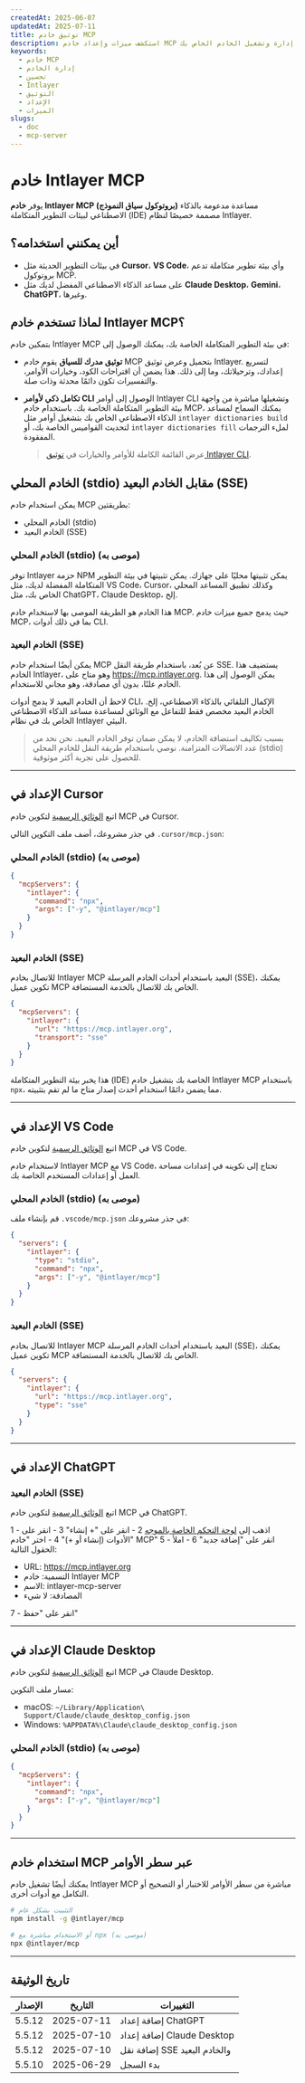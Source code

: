 ```yaml
---
createdAt: 2025-06-07
updatedAt: 2025-07-11
title: توثيق خادم MCP
description: استكشف ميزات وإعداد خادم MCP لتحسين إدارة وتشغيل الخادم الخاص بك.
keywords:
  - خادم MCP
  - إدارة الخادم
  - تحسين
  - Intlayer
  - التوثيق
  - الإعداد
  - الميزات
slugs:
  - doc
  - mcp-server
---
```


# خادم Intlayer MCP

يوفر **خادم Intlayer MCP (بروتوكول سياق النموذج)** مساعدة مدعومة بالذكاء الاصطناعي لبيئات التطوير المتكاملة (IDE) مصممة خصيصًا لنظام Intlayer.

## أين يمكنني استخدامه؟

- في بيئات التطوير الحديثة مثل **Cursor**، **VS Code**، وأي بيئة تطوير متكاملة تدعم بروتوكول MCP.
- على مساعد الذكاء الاصطناعي المفضل لديك مثل **Claude Desktop**، **Gemini**، **ChatGPT**، وغيرها.

## لماذا تستخدم خادم Intlayer MCP؟

بتمكين خادم Intlayer MCP في بيئة التطوير المتكاملة الخاصة بك، يمكنك الوصول إلى:

- **توثيق مدرك للسياق**
  يقوم خادم MCP بتحميل وعرض توثيق Intlayer. لتسريع إعدادك، وترحيلاتك، وما إلى ذلك.
  هذا يضمن أن اقتراحات الكود، وخيارات الأوامر، والتفسيرات تكون دائمًا محدثة وذات صلة.

- **تكامل ذكي لأوامر CLI**
  الوصول إلى أوامر Intlayer CLI وتشغيلها مباشرة من واجهة بيئة التطوير المتكاملة الخاصة بك. باستخدام خادم MCP، يمكنك السماح لمساعد الذكاء الاصطناعي الخاص بك بتشغيل أوامر مثل `intlayer dictionaries build` لتحديث القواميس الخاصة بك، أو `intlayer dictionaries fill` لملء الترجمات المفقودة.

  > عرض القائمة الكاملة للأوامر والخيارات في [توثيق Intlayer CLI](https://github.com/aymericzip/intlayer/blob/main/docs/docs/ar/intlayer_cli.md).

## الخادم المحلي (stdio) مقابل الخادم البعيد (SSE)

يمكن استخدام خادم MCP بطريقتين:

- الخادم المحلي (stdio)
- الخادم البعيد (SSE)

### الخادم المحلي (stdio) (موصى به)

توفر Intlayer حزمة NPM يمكن تثبيتها محليًا على جهازك. يمكن تثبيتها في بيئة التطوير المتكاملة المفضلة لديك، مثل VS Code، Cursor، وكذلك تطبيق المساعد المحلي الخاص بك، مثل ChatGPT، Claude Desktop، إلخ.

هذا الخادم هو الطريقة الموصى بها لاستخدام خادم MCP. حيث يدمج جميع ميزات خادم MCP، بما في ذلك أدوات CLI.

### الخادم البعيد (SSE)

يمكن أيضًا استخدام خادم MCP عن بُعد، باستخدام طريقة النقل SSE. يستضيف هذا الخادم Intlayer، وهو متاح على https://mcp.intlayer.org. يمكن الوصول إلى هذا الخادم علنًا، بدون أي مصادقة، وهو مجاني للاستخدام.

لاحظ أن الخادم البعيد لا يدمج أدوات CLI، الإكمال التلقائي بالذكاء الاصطناعي، إلخ. الخادم البعيد مخصص فقط للتفاعل مع الوثائق لمساعدة مساعد الذكاء الاصطناعي الخاص بك في نظام Intlayer البيئي.

> بسبب تكاليف استضافة الخادم، لا يمكن ضمان توفر الخادم البعيد. نحن نحد من عدد الاتصالات المتزامنة. نوصي باستخدام طريقة النقل للخادم المحلي (stdio) للحصول على تجربة أكثر موثوقية.

---

## الإعداد في Cursor

اتبع [الوثائق الرسمية](https://docs.cursor.com/context/mcp) لتكوين خادم MCP في Cursor.

في جذر مشروعك، أضف ملف التكوين التالي `.cursor/mcp.json`:

### الخادم المحلي (stdio) (موصى به)

```json fileName=".cursor/mcp.json"
{
  "mcpServers": {
    "intlayer": {
      "command": "npx",
      "args": ["-y", "@intlayer/mcp"]
    }
  }
}
```

### الخادم البعيد (SSE)

للاتصال بخادم Intlayer MCP البعيد باستخدام أحداث الخادم المرسلة (SSE)، يمكنك تكوين عميل MCP الخاص بك للاتصال بالخدمة المستضافة.

```json fileName=".cursor/mcp.json"
{
  "mcpServers": {
    "intlayer": {
      "url": "https://mcp.intlayer.org",
      "transport": "sse"
    }
  }
}
```

هذا يخبر بيئة التطوير المتكاملة (IDE) الخاصة بك بتشغيل خادم Intlayer MCP باستخدام `npx`، مما يضمن دائمًا استخدام أحدث إصدار متاح ما لم تقم بتثبيته.

---

## الإعداد في VS Code

اتبع [الوثائق الرسمية](https://code.visualstudio.com/docs/copilot/chat/mcp-servers) لتكوين خادم MCP في VS Code.

لاستخدام خادم Intlayer MCP مع VS Code، تحتاج إلى تكوينه في إعدادات مساحة العمل أو إعدادات المستخدم الخاصة بك.

### الخادم المحلي (stdio) (موصى به)

قم بإنشاء ملف `.vscode/mcp.json` في جذر مشروعك:

```json fileName=".vscode/mcp.json"
{
  "servers": {
    "intlayer": {
      "type": "stdio",
      "command": "npx",
      "args": ["-y", "@intlayer/mcp"]
    }
  }
}
```

### الخادم البعيد (SSE)

للاتصال بخادم Intlayer MCP البعيد باستخدام أحداث الخادم المرسلة (SSE)، يمكنك تكوين عميل MCP الخاص بك للاتصال بالخدمة المستضافة.

```json fileName=".vscode/mcp.json"
{
  "servers": {
    "intlayer": {
      "url": "https://mcp.intlayer.org",
      "type": "sse"
    }
  }
}
```

---

## الإعداد في ChatGPT

### الخادم البعيد (SSE)

اتبع [الوثائق الرسمية](https://platform.openai.com/docs/mcp#test-and-connect-your-mcp-server) لتكوين خادم MCP في ChatGPT.

1 - اذهب إلى [لوحة التحكم الخاصة بالموجه](https://platform.openai.com/prompts)
2 - انقر على "+ إنشاء"
3 - انقر على "الأدوات (إنشاء أو +)"
4 - اختر "خادم MCP"
5 - انقر على "إضافة جديد"
6 - املأ الحقول التالية:

- URL: https://mcp.intlayer.org
- التسمية: خادم Intlayer MCP
- الاسم: intlayer-mcp-server
- المصادقة: لا شيء

7 - انقر على "حفظ"

---

## الإعداد في Claude Desktop

اتبع [الوثائق الرسمية](https://modelcontextprotocol.io/quickstart/user#2-add-the-filesystem-mcp-server) لتكوين خادم MCP في Claude Desktop.

مسار ملف التكوين:

- macOS: `~/Library/Application\ Support/Claude/claude_desktop_config.json`
- Windows: `%APPDATA%\Claude\claude_desktop_config.json`

### الخادم المحلي (stdio) (موصى به)

```json fileName="claude_desktop_config.json"
{
  "mcpServers": {
    "intlayer": {
      "command": "npx",
      "args": ["-y", "@intlayer/mcp"]
    }
  }
}
```

---

## استخدام خادم MCP عبر سطر الأوامر

يمكنك أيضًا تشغيل خادم Intlayer MCP مباشرة من سطر الأوامر للاختبار أو التصحيح أو التكامل مع أدوات أخرى.

```bash
# التثبيت بشكل عام
npm install -g @intlayer/mcp

# أو الاستخدام مباشرة مع npx (موصى به)
npx @intlayer/mcp
```

---

## تاريخ الوثيقة

| الإصدار | التاريخ    | التغييرات                    |
| ------- | ---------- | ---------------------------- |
| 5.5.12  | 2025-07-11 | إضافة إعداد ChatGPT          |
| 5.5.12  | 2025-07-10 | إضافة إعداد Claude Desktop   |
| 5.5.12  | 2025-07-10 | إضافة نقل SSE والخادم البعيد |
| 5.5.10  | 2025-06-29 | بدء السجل                    |
